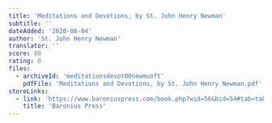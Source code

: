 ```yaml
---
title: 'Meditations and Devotions, by St. John Henry Newman'
subtitle: ''
dateAdded: '2020-06-04'
author: 'St. John Henry Newman'
translator: ''
score: 80
rating: 0
files:
  - archiveId: 'meditationsdevot00newmuoft'
    pdfFile: 'Meditations and Devotions, by St. John Henry Newman.pdf'
storeLinks:
  - link: 'https://www.baroniuspress.com/book.php?wid=56&bid=54#tab=tab-1'
    title: 'Baronius Press'
---
```



